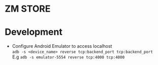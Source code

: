 # ZM STORE


# Development
- Configure Android Emulator to access localhost     
`adb -s <device_name> reverse tcp:backend_port tcp:backend_port`    
E.g `adb -s emulator-5554 reverse tcp:4000 tcp:4000`